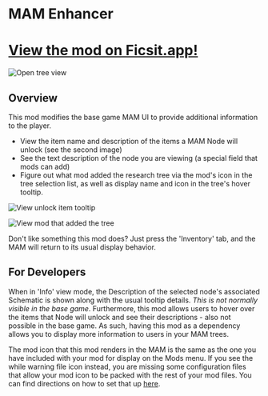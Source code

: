 # MAM Enhancer

# [View the mod on Ficsit.app!](https://ficsit.app/mod/EPUmESEWaBCk4n)

![Open tree view](https://i.imgur.com/a1W6aI5.png)

## Overview

This mod modifies the base game MAM UI to provide additional information to the player.

* View the item name and description of the items a MAM Node will unlock (see the second image)
* See the text description of the node you are viewing (a special field that mods can add)
* Figure out what mod added the research tree via the mod's icon in the tree selection list, as well as display name and icon in the tree's hover tooltip.

![View unlock item tooltip](https://i.imgur.com/E6BZT17.png)

![View mod that added the tree](https://i.imgur.com/fQUW3hl.png)

Don't like something this mod does? Just press the 'Inventory' tab, and the MAM will return to its usual display behavior.

## For Developers

When in 'Info' view mode, the Description of the selected node's associated Schematic is shown along with the usual tooltip details. *This is not normally visible in the base game*. Furthermore, this mod allows users to hover over the items that Node will unlock and see their descriptions - also not possible in the base game. As such, having this mod as a dependency allows you to display more information to users in your MAM trees.

The mod icon that this mod renders in the MAM is the same as the one you have included with your mod for display on the Mods menu. If you see the while warning file icon instead, you are missing some configuration files that allow your mod icon to be packed with the rest of your mod files. You can find directions on how to set that up [here](https://docs-dev.ficsit.app/satisfactory-modding/latest/Development/BeginnersGuide/Adding_Ingame_Mod_Icon.html).
